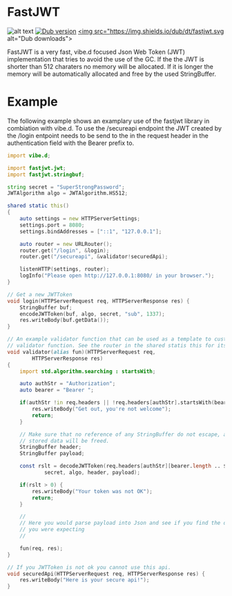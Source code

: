 FastJWT
=======

![alt text](https://travis-ci.org/burner/fastjwt.svg?branch=master)
<a href="https://code.dlang.org/packages/fastjwt" title="Go to fastjwt"><img src="https://img.shields.io/dub/v/fastjwt.svg" alt="Dub version"></a>
<a href="https://code.dlang.org/packages/fastjwt" title="Go to fastjwt"><img src="https://img.shields.io/dub/dt/fastjwt.svg alt="Dub downloads"></a>

FastJWT is a very fast, vibe.d focused Json Web Token (JWT) implementation that 
tries to avoid the use of the GC. If the the JWT is shorter than 512 charaters no
memory will be allocated. If it is longer the memory will be automatically
allocated and free by the used StringBuffer.

Example
=======

The following example shows an examplary use of the fastjwt library in
combiation with vibe.d.
To use the /secureapi endpoint the JWT created by the /login entpoint needs to
be send to the in the request header in the authentication field with the
Bearer prefix to.

```d
import vibe.d;

import fastjwt.jwt;
import fastjwt.stringbuf;

string secret = "SuperStrongPassword";
JWTAlgorithm algo = JWTAlgorithm.HS512;

shared static this()
{
	auto settings = new HTTPServerSettings;
	settings.port = 8080;
	settings.bindAddresses = ["::1", "127.0.0.1"];

	auto router = new URLRouter();
	router.get("/login", &login);
	router.get("/secureapi", &validator!securedApi);

	listenHTTP(settings, router);
	logInfo("Please open http://127.0.0.1:8080/ in your browser.");
}

// Get a new JWTToken
void login(HTTPServerRequest req, HTTPServerResponse res) {
	StringBuffer buf;
	encodeJWTToken(buf, algo, secret, "sub", 1337);
	res.writeBody(buf.getData());
}

// An example validator function that can be used as a template to custom
// validator function. See the router in the shared statis this for its usage.
void validator(alias fun)(HTTPServerRequest req,
		HTTPServerResponse res)
{
	import std.algorithm.searching : startsWith;

	auto authStr = "Authorization";
	auto bearer = "Bearer ";

	if(authStr !in req.headers || !req.headers[authStr].startsWith(bearer)) {
		res.writeBody("Get out, you're not welcome");
		return;
	}

	// Make sure that no reference of any StringBuffer do not escape, as their
	// stored data will be freed.
	StringBuffer header;
	StringBuffer payload;

	const rslt = decodeJWTToken(req.headers[authStr][bearer.length .. $],
			secret, algo, header, payload);

	if(rslt > 0) {
		res.writeBody("Your token was not OK");
		return;
	}

	//
	// Here you would parse payload into Json and see if you find the data
	// you were expecting
	//

	fun(req, res);
}

// If you JWTToken is not ok you cannot use this api.
void securedApi(HTTPServerRequest req, HTTPServerResponse res) {
	res.writeBody("Here is your secure api!");
}
```
